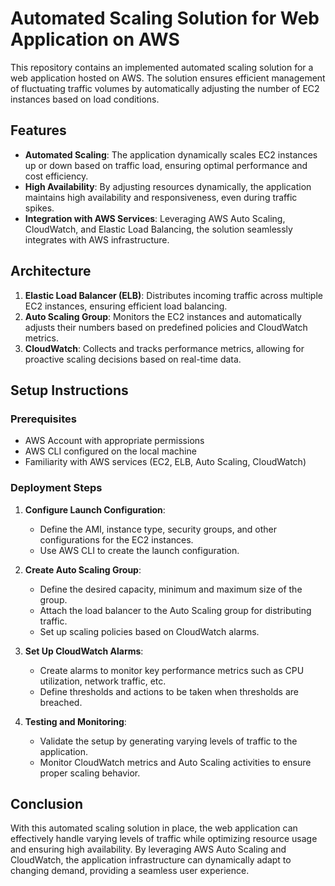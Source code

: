 # Automated Scaling Solution for Web Application on AWS

This repository contains an implemented automated scaling solution for a web application hosted on AWS. The solution ensures efficient management of fluctuating traffic volumes by automatically adjusting the number of EC2 instances based on load conditions.

## Features

- **Automated Scaling**: The application dynamically scales EC2 instances up or down based on traffic load, ensuring optimal performance and cost efficiency.
- **High Availability**: By adjusting resources dynamically, the application maintains high availability and responsiveness, even during traffic spikes.
- **Integration with AWS Services**: Leveraging AWS Auto Scaling, CloudWatch, and Elastic Load Balancing, the solution seamlessly integrates with AWS infrastructure.

## Architecture

1. **Elastic Load Balancer (ELB)**: Distributes incoming traffic across multiple EC2 instances, ensuring efficient load balancing.
2. **Auto Scaling Group**: Monitors the EC2 instances and automatically adjusts their numbers based on predefined policies and CloudWatch metrics.
3. **CloudWatch**: Collects and tracks performance metrics, allowing for proactive scaling decisions based on real-time data.

## Setup Instructions

### Prerequisites

- AWS Account with appropriate permissions
- AWS CLI configured on the local machine
- Familiarity with AWS services (EC2, ELB, Auto Scaling, CloudWatch)

### Deployment Steps

1. **Configure Launch Configuration**:
   - Define the AMI, instance type, security groups, and other configurations for the EC2 instances.
   - Use AWS CLI to create the launch configuration.

2. **Create Auto Scaling Group**:
   - Define the desired capacity, minimum and maximum size of the group.
   - Attach the load balancer to the Auto Scaling group for distributing traffic.
   - Set up scaling policies based on CloudWatch alarms.

3. **Set Up CloudWatch Alarms**:
   - Create alarms to monitor key performance metrics such as CPU utilization, network traffic, etc.
   - Define thresholds and actions to be taken when thresholds are breached.

4. **Testing and Monitoring**:
   - Validate the setup by generating varying levels of traffic to the application.
   - Monitor CloudWatch metrics and Auto Scaling activities to ensure proper scaling behavior.

## Conclusion

With this automated scaling solution in place, the web application can effectively handle varying levels of traffic while optimizing resource usage and ensuring high availability. By leveraging AWS Auto Scaling and CloudWatch, the application infrastructure can dynamically adapt to changing demand, providing a seamless user experience.
